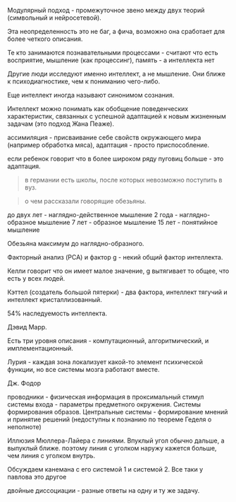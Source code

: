 Модулярный подход - промежуточное звено между двух теорий (символьный и нейросетевой).

Эта неопределенность это не баг, а фича, возможно она сработает для более четкого описания.

Те кто занимаются познавательными процессами - считают что есть восприятие, мышление (как процессинг), память - а интеллекта нет

Другие люди исследуют именно интеллект, а не мышление. Они ближе к психодиагностике, чем к пониманию чего-либо.

Еще интеллект иногда называют синонимом сознания.

Интеллект можно понимать как обобщение поведенческих характеристик, связанных с успешной адаптацией к новым жизненным задачам (это подход Жана Пеаже).

ассимиляция - присваивание себе свойств окружающего мира (например обработка мяса), адаптация - просто приспособление.

если ребенок говорит что в более широком ряду пуговиц больше - это адаптация.

> в германии есть школы, после которых невозможно поступить в вуз.

> о чем рассказали говорящие обезьяны.

до двух лет - наглядно-действенное мышление
2 года - наглядно-образное мышление
7 лет - образное мышление
15 лет - понятийное мышление

Обезьяна максимум до наглядно-образного.

Факторный анализ (PCA) и фактор g - некий общий фактор интеллекта. 

Келли говорит что он имеет малое значение, g вытягивает то общее, что есть у всех людей.

Кэттел (создатель большой пятерки) - два фактора, интеллект тягучий и интеллект кристаллизованный.

54% наследуемость интеллекта.

Дэвид Марр.

Есть три уровня описания - компутационный, алгоритмический, и имплементационный.

Лурия - каждая зона локализует какой-то элемент психической функции, но все системы мозга работают вместе.

Дж. Фодор

проводники - физическая информация в проксимальный стимул
системы входа - параметры предметного окружения. Системы формирования образов.
Центральные системы - формирование мнений и принятие решений (недоступны к познанию по теореме Геделя о неполноте)

Иллюзия Мюллера-Лайера с линиями. Впуклый угол обычно дальше, а выпуклый ближе. поэтому линия с уголком наружу кажется больше, чем линия с уголком внутрь.

Обсуждаем канемана с его системой 1 и системой 2. Все таки у павлова это другое

двойные диссоциации - разные ответы на одну и ту же задачу.

